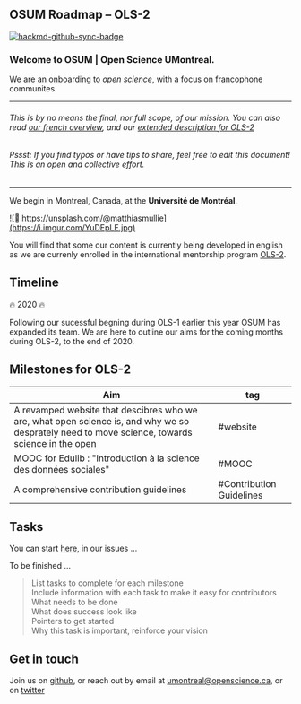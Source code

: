 
## OSUM Roadmap – OLS-2

[![hackmd-github-sync-badge](https://hackmd.io/LFGQ1A63S6a7tFGvkUJ5Mw/badge)](https://hackmd.io/LFGQ1A63S6a7tFGvkUJ5Mw)

### Welcome to OSUM | Open Science UMontreal.   


We are an onboarding to *open science*, with a focus on francophone communites.

---

###### This is by no means the final, nor full scope, of our mission. You can also read [our french overview](https://github.com/osumontreal/meta/blob/master/README.fr.md), and our [extended description for OLS-2](https://github.com/osumontreal/OLS-2/blob/master/README.md)


###### Pssst: If you find typos or have tips to share, feel free to edit this document! This is an open and collective effort. 

---

We begin in Montreal, Canada, at the **Université de Montréal**.  

![🙌 https://unsplash.com/@matthiasmullie](https://i.imgur.com/YuDEpLE.jpg)


You will find that some our content is currently being developed in english as we are currenly enrolled in the international mentorship program [OLS-2](https://openlifesci.org/ols-2).


## Timeline  
:fire: 2020 :fire: 

Following our sucessful begning during OLS-1 earlier this year OSUM has expanded its team. We are here to outline our aims for the coming months during OLS-2, to the end of 2020.   

## Milestones for OLS-2  

| Aim | tag | 
| -------- | -------- | 
| A revamped website that descibres who we are, what open science is, and why we so desprately need to move science, towards science in the open |  #website    | 
| MOOC for Edulib : "Introduction à la science des données sociales" | #MOOC |
| A comprehensive contribution guidelines | #Contribution Guidelines |


## Tasks   
You can start [here](https://github.com/osumontreal/OLS-2/issues), in our issues ... 

To be finished ... 
>List tasks to complete for each milestone  
Include information with each task to make it easy for contributors  
What needs to be done  
What does success look like  
Pointers to get started  
Why this task is important, reinforce your vision  

## Get in touch  
Join us on [github](https://github.com/osumontreal), or reach out by email at umontreal@openscience.ca, or on [twitter](https://twitter.com/OSUMontreal)   



